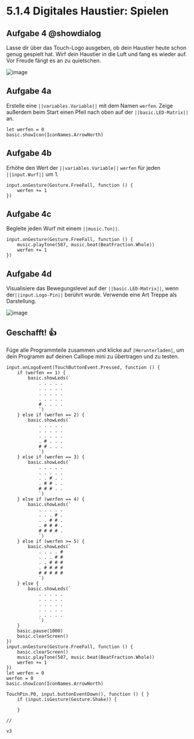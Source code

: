 # 5.1.4 Digitales Haustier: Spielen

## Aufgabe 4 @showdialog
Lasse dir über das Touch-Logo ausgeben, ob dein Haustier heute schon genug gespielt hat. Wirf dein Haustier in die Luft und fang es wieder auf. Vor Freude fängt es an zu quietschen.

![image](https://raw.githubusercontent.com/calliope-edu/arbeitsheft2tutorials/refs/heads/master/static/images/haustier-freierfall.jpg)

## Aufgabe 4a

Erstelle eine ``||variables.Variable||`` mit dem Namen ``werfen``. 
Zeige außerdem beim Start einen Pfeil nach oben auf der ``||basic.LED-Matrix||`` an.

```blocks
let werfen = 0
basic.showIcon(IconNames.ArrowNorth)
```

## Aufgabe 4b

Erhöhe den Wert der ``||variables.Variable||`` ``werfen`` für jeden
``||input.Wurf||`` um 1.

```blocks
input.onGesture(Gesture.FreeFall, function () {
    werfen += 1
})
```

## Aufgabe 4c

Begleite jeden Wurf mit einem ``||music.Ton||``.

```blocks
input.onGesture(Gesture.FreeFall, function () {
    music.playTone(587, music.beat(BeatFraction.Whole))
    werfen += 1
})
```

## Aufgabe 4d

Visualisiere das Bewegungslevel auf der ``||basic.LED-Matrix||``, wenn der``||input.Logo-Pin||`` berührt wurde. Verwende eine Art Treppe als Darstellung.

![image](https://raw.githubusercontent.com/calliope-edu/arbeitsheft2tutorials/refs/heads/master/static/images/haustier-ledmatrix.jpg)

## Geschafft! 👍

Füge alle Programmteile zusammen und klicke auf ``|Herunterladen|``, um dein Programm auf deinen Calliope mini zu übertragen und zu testen.

```blocks
input.onLogoEvent(TouchButtonEvent.Pressed, function () {
    if (werfen == 1) {
        basic.showLeds(`
            . . . . .
            . . . . .
            . . . . .
            . . . . .
            # . . . .
            `)
    } else if (werfen == 2) {
        basic.showLeds(`
            . . . . .
            . . . . .
            . . . . .
            . # . . .
            # # . . .
            `)
    } else if (werfen == 3) {
        basic.showLeds(`
            . . . . .
            . . . . .
            . . # . .
            . # # . .
            # # # . .
            `)
    } else if (werfen == 4) {
        basic.showLeds(`
            . . . . .
            . . . # .
            . . # # .
            . # # # .
            # # # # .
            `)
    } else if (werfen >= 5) {
        basic.showLeds(`
            . . . . #
            . . . # #
            . . # # #
            . # # # #
            # # # # #
            `)
    } else {
        basic.showLeds(`
            . . . . .
            . . . . .
            . . . . .
            . . . . .
            . . . . .
            `)
    }
    basic.pause(1000)
    basic.clearScreen()
})
input.onGesture(Gesture.FreeFall, function () {
    basic.clearScreen()
    music.playTone(587, music.beat(BeatFraction.Whole))
    werfen += 1
})
let werfen = 0
werfen = 0
basic.showIcon(IconNames.ArrowNorth)

```

```ghost
TouchPin.P0, input.buttonEventDown(), function () { }
    if (input.isGesture(Gesture.Shake)) {
    	
    }
```


```template
//
```

```package
v3
```